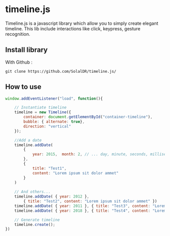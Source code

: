# timeline.js

Timeline.js is a javascript library which allow you to simply create elegant timeline. This lib include interactions like click, keypress, gesture recognition. 

## Install library

With Github : 
```
git clone https://github.com/SolalDR/timeline.js/
```

## How to use

``` javascript
window.addEventListener("load", function(){

	// Instantiate timeline
	timeline = new Timeline({
		container: document.getElementById("container-timeline"), 
		bubble: { alternate: true}, 
		direction: "vertical"
	}); 

	//Add a date 
	timeline.addDate( 
		{  
			year: 2015,  month: 2, // ... day, minute, seconds, milliseconds 
		}, 
		{ 
			title: "Test1", 
			content: "Lorem ipsum sit dolor ammet"
		}
	)
			
	// And others... 
	timeline.addDate( { year: 2012 }, 
		{ title: "Test2", content: "Lorem ipsum sit dolor ammet" })
	timeline.addDate( { year: 2011 }, { title: "Test3", content: "Lorem ipsum sit dolor ammet" })
	timeline.addDate( { year: 2018 }, { title: "Test4", content: "Lorem ipsum sit dolor ammet" })

	// Generate timeline
	timeline.create();
})
```
